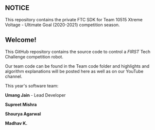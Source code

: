 ## NOTICE

This repository contains the private FTC SDK for Team 10515 Xtreme Voltage - Ultimate Goal (2020-2021) competition season.

## Welcome!
This GitHub repository contains the source code to control a *FIRST* Tech Challenge competition robot.

Our team code can be found in the Team code folder and highlights and algorithm explanations will be posted here as well as on our YouTube channel.

This year's software team:

**Umang Jain** - Lead Developer

**Supreet Mishra**

**Shourya Agarwal**

**Madhav K.**
